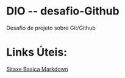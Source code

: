 # DIO -- desafio-Github
Desafio de projeto sobre Git/Github

# Links Úteis:

[Sitaxe Basica Markdown](https://www.markdownguide.org/basic-syntax/)

